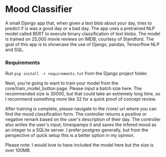 # Mood Classifier
A small Django app that, when given a text blob about your day, tries to predict if is was a good day or a bad day. The app uses a pretrained NLP model called BERT to execute binary classification of text blobs. The model is trained on 25,000 movie reviews on IMDB, courtesy of Standford. The goal of this app is to showcase the use of Django, pandas, Tensorflow NLP and SQL.

### Requirements

Run `pip install -r requirements.txt` from the Django project folder.

Next, you're going to want to train your model from the core/train_model_button page. Please input a batch size here. The recommended size is 30000, but that could take an extremely long time, so I recommend something more like 32 for a quick proof of concept review.

After training is complete, please navigate to the /core/ url where you can find the mood classification form. The controller returns a positive or negative remark based on the user's description of their day. The controller also writes the user's input, timespamps it and saves the infered mood as an integer to a SQLite server. I prefer postgres generally, but from the perspective of quick setup this is a better option in my opinion.


Please note: I would love to have included the model here but the size is over 100MB.
